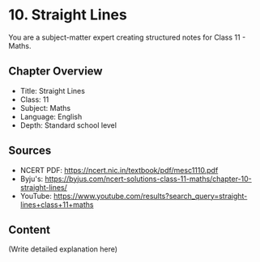 # 10. Straight Lines

You are a subject-matter expert creating structured notes for Class 11 - Maths.

## Chapter Overview
- Title: Straight Lines
- Class: 11
- Subject: Maths
- Language: English
- Depth: Standard school level

## Sources
- NCERT PDF: https://ncert.nic.in/textbook/pdf/mesc1110.pdf
- Byju's: https://byjus.com/ncert-solutions-class-11-maths/chapter-10-straight-lines/
- YouTube: https://www.youtube.com/results?search_query=straight-lines+class+11+maths

## Content
(Write detailed explanation here)
